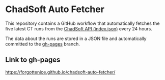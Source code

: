 # ChadSoft Auto Fetcher
This repository contains a GitHub workflow that automatically fetches the five latest CT runs from the [ChadSoft API (index.json)](https://tt.chadsoft.co.uk/index.json) every 24 hours.

The data about the runs are stored in a JSON file and automatically committed to the [gh-pages](https://github.com/ForgottenIce/chadsoft-auto-fetcher/tree/gh-pages) branch.

## Link to gh-pages
https://forgottenice.github.io/chadsoft-auto-fetcher/
